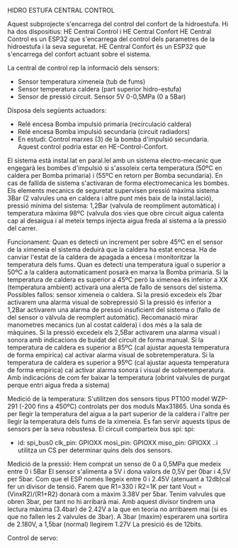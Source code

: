 HIDRO ESTUFA CENTRAL CONTROL

Aquest subprojecte s'encarrega del control del confort de la hidroestufa. Hi ha dos dispositius: HE Central Control i HE Central Confort HE Central Control es un ESP32 que s'encarrega del control dels parametres de la hidroestufa i la seva seguretat. HE Central Confort és un ESP32 que s'encarrega del confort actuant sobre el sistema.

La central de control rep la informació dels sensors:
- Sensor temperatura ximeneia (tub de fums)
- Sensor temperatura caldera (part superior hidro-estufa)
- Sensor de pressió circuit. Sensor 5V 0-0,5MPa (0 a 5Bar)

Disposa dels següents actuadors:
- Relé encesa Bomba impulsió primaria (recirculació caldera)
- Relé encesa Bomba impulsió secundaria (circuit radiadors)
- En estudi: Control marxes (3) de la bomba d'impulsió secundaria. Aquest control podria estar en HE-Control-Confort.

El sistema està instal.lat en paral.lel amb un sistema electro-mecanic que engegarà les bombes d'impulsió si s'assoleix certa temperatura (50ºC en caldera per Bomba primaria) i (55ºC en retorn per Bomba secundaria).
En cas de fallida de sistema s'activaran de forma electromecanica les bombes. Els elements mecanics de seguretat supervisen pressió màxima sistema 3Bar (2 valvules una en caldera i altre punt més baix de la instal.lació), pressió mínima del sistema: 1,2Bar (valvula de reompliment automàtica) i temperatura màxima 98ºC (valvula dos vies que obre circuit aigua calenta cap al desaigua i al meteix temps injecta aigua freda al sistema a la pressió del carrer.

Funcionament:
Quan es detecti un increment per sobre 45ºC en el sensor de la ximeneia el sistema deduirà que la caldera ha estat encesa. Ha de canviar l'estat de la caldera de apagada a encesa i monitoritzar la temperatura dels fums.
Quan es detecti una temperatura igual o superior a 50ºC a la caldera automaticament posarà en marxa la Bomba primaria.
Si la temperatura de caldera es superior a 45ºC però la ximenea és inferior a XX (temperatura ambient) activarà una alerta de fallo de sensors del sistema. Possibles fallos: sensor ximeneia o caldera.
Si la presió excedeix els 2bar activarem una alarma visual de sobrepressió
Si la pressió és inferior a 1,2Bar activarem una alarma de pressió insuficient del sistema o (fallo de del sensor o vàlvula de reomplert automàtic). Recomanació mirar manometres mecanics (un al costat caldera) i dos més a la sala de màquines.
Si la pressió excedeix els 2,5Bar activarem una alarma visual i sonora amb indicacions de buidat del circuit de forma manual.
Si la temperatura de caldera es superior a 85ºC (cal ajustar aquesta temperatura de forma empirica) cal activar alarma visual de sobretemperatura.
Si la temperatura de caldera es superior a 95ºC (cal ajustar aquesta temperatura de forma empirica) cal activar alarma sonora i visual de sobretemperatura. Amb indicacións de com fer baixar la temperatura (obrint valvules de purgat perque entri aigua freda a sistema)

Medició de la temperatura:
S'utilitzen dos sensors tipus PT100 model WZP-291 (-200 fins a 450ºC) controlats per dos moduls Max31865. 
Una sonda és per llegir la temperatura del aigua a la part superior de la caldera i l'altre per llegir la temperatura dels fums de la ximeneia.
Es fan servir aquests tipus de sensors per la seva robustesa. El circuit comparteix bus spi:
spi:
  - id: spi_bus0
    clk_pin: GPIOXX
    mosi_pin: GPIOXX
    miso_pin: GPIOXX
..i utilitza un CS per determinar quins dels dos sensors.



Medició de la pressió:
Hem comprat un senso de 0 a 0,5MPa que medeix entre 0 i 5Bar
El sensor s'alimenta a 5V i dona valors de 0,5V per 0bar i 4,5V per 5bar. Com que el ESP només llegeix entre 0 i 2.45V (atenuant a 12db)cal fer un divisor de tensió.
Farem que R1=330 i R2=1K per tant Vout = (VinxR2)/(R1+R2) donarà com a màxim 3.38V per 5bar. Tenim valvules que obren 3bar, per tant no hi arribarà mai. 
Amb aquest divisor tindrem una lectura màxima (3.4bar) de 2.42V a la que en teoria no arribarem mai (si es que no fallen les 2 valvules de 3bar).
A 3bar (maxim) esperarem una sortira de 2.180V, a 1,5bar (normal) llegirem 1.27V
La presició és de 12bits.

Control de servo:


